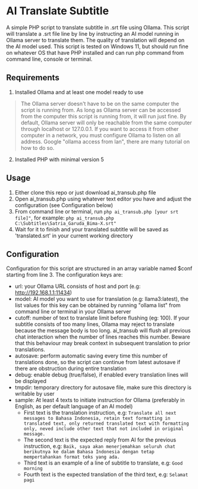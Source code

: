 # AI Translate Subtitle
A simple PHP script to translate subtitle in .srt file using Ollama. This script will translate a .srt file line by line by instructing an AI model running in Ollama server to translate them. The quality of translation will depend on the AI model used. This script is tested on Windows 11, but should run fine on whatever OS that have PHP installed and can run php command from command line, console or terminal.

## Requirements
1. Installed Ollama and at least one model ready to use
> The Ollama server doesn't have to be on the same computer the script is running from. As long as Ollama server can be accessed from the computer this script is running from, it will run just fine.
> By default, Ollama server will only be reachable from the same computer through localhost or 127.0.0.1. If you want to access it from other computer in a network, you must configure Ollama to listen on all address. Google "ollama access from lan", there are many tutorial on how to do so.
2. Installed PHP with minimal version 5

## Usage
1. Either clone this repo or just download ai_transub.php file
2. Open ai_transub.php using whatever text editor you have and adjust the configuration (see Configuration below)
3. From command line or terminal, run ```php ai_transub.php [your srt file]"```, for example: ```php ai_transub.php C:\Subtitles\Satria_Garuda_Bima-X.srt"```
4. Wait for it to finish and your translated subtitle will be saved as 'translated.srt' in your current working directory

## Configuration
Configuration for this script are structured in an array variable named $conf starting from line 3. The configuration keys are:
- url: your Ollama URL consists of host and port (e.g: http://192.168.1.1:11434)
- model: AI model you want to use for translation (e.g: llama3:latest), the list values for this key can be obtained by running "ollama list" from command line or terminal in your Ollama server
- cutoff: number of text to translate limit before flushing (eg: 100). If your subtitle consists of too many lines, Ollama may reject to translate because the message body is too long. ai_transub will flush all previous chat interaction when the number of lines reaches this number. Beware that this behaviour may break context in subsequent translation to prior translations.
- autosave: perform automatic saving every time this number of translations done, so the script can continue from latest autosave if there are obstruction during entire translation
- debug: enable debug (true/false), if enabled every translation lines will be displayed
- tmpdir: temporary directory for autosave file, make sure this directory is writable by user
- sample: At least 4 texts to initiate instruction for Ollama (preferably in English, as per default language of an AI model)
  - First text is the translation instruction, e.g: ```Translate all next messages to Bahasa Indonesia, retain text formatting in translated text, only returned translated text with formatting only, neved include other text that not included in original message.``` 
  - The second text is the expected reply from AI for the previous instruction, e.g: ```Baik, saya akan menerjemahkan seluruh chat berikutnya ke dalam Bahasa Indonesia dengan tetap mempertahankan format teks yang ada.```
  - Third text is an example of a line of subtitle to translate, e.g: ```Good morning```
  - Fourth text is the expected translation of the third text, e.g: ```Selamat pagi```
